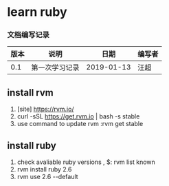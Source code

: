 # learn ruby 


### 文档编写记录

版本    |   说明    |   日期   | 编写者 
-------| ----------| ---------| --------
 0.1   | 第一次学习记录 |  2019-01-13 |  汪超

## install rvm 
1. [site] <https://rvm.io/>
2. curl -sSL https://get.rvm.io | bash -s stable
3. use command to update rvm :rvm get stable  

## install ruby 
1. check avaliable ruby versions , $: rvm list known 
2. rvm install ruby 2.6
3. rvm use 2.6 --default 
